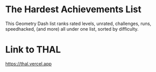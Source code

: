 # The Hardest Achievements List
This Geometry Dash list ranks rated levels, unrated, challenges, runs, speedhacked, (and more) all under one list, sorted by difficulty.

# Link to THAL
https://thal.vercel.app
